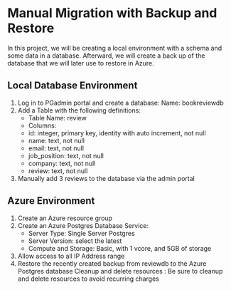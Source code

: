 Manual Migration with Backup and Restore
=
In this project, we will be creating a local environment with a schema and some data in a database. Afterward, we will create a back up of the database that we will later use to restore in Azure.

## Local Database Environment
1. Log in to PGadmin portal and create a database: Name: bookreviewdb
2. Add a Table with the following definitions:
    - Table Name: review
    - Columns:
    - id: integer, primary key, identity with auto increment, not null
    - name: text, not null
    - email: text, not null
    - job_position: text, not null
    - company: text, not null
    - review: text, not null
3. Manually add 3 reviews to the database via the admin portal


## Azure Environment
1. Create an Azure resource group
2. Create an Azure Postgres Database Service:
    - Server Type: Single Server Postgres
    - Server Version: select the latest
    - Compute and Storage: Basic, with 1 vcore, and 5GB of storage
3. Allow access to all IP Address range
4. Restore the recently created backup from reviewdb to the Azure Postgres database
Cleanup and delete resources : Be sure to cleanup and delete resources to avoid recurring charges